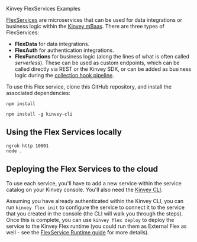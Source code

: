  Kinvey FlexServices Examples

[FlexServices](https://devcenter.kinvey.com/html5/guides/flex-services) are microservices that can be used for data integrations or business logic within the [Kinvey mBaas](https://www.kinvey.com/). There are three types of FlexServices:

* **FlexData** for data integrations.
* **FlexAuth** for authentication integrations.
* **FlexFunctions** for business logic (along the lines of what is often called _serverless_). These can be used as custom endpoints, which can be called directly via REST or the Kinvey SDK, or can be added as business logic during the [collection hook pipeline](https://devcenter.kinvey.com/html5/reference/business-logic/reference.html#CollectionHookPipeline).


To use this Flex service, clone this GitHub repository, and install the associated dependencies:

```npm install```

```npm install -g kinvey-cli```

## Using the Flex Services locally

```
ngrok http 10001
node .
```

## Deploying the Flex Services to the cloud

To use each service, you'll have to add a new service within the service catalog on your Kinvey console. You'll also need the [Kinvey CLI](https://www.npmjs.com/package/kinvey-cli).

 Assuming you have already authenticated within the Kinvey CLI, you can run `kinvey flex init` to configure the service to connect it to the service that you created in the console (the CLI will walk you through the steps). Once this is complete, you can use `kinvey flex deploy` to deploy the service to the Kinvey Flex runtime (you could run them as External Flex as well - see the [FlexService Runtime guide](https://devcenter.kinvey.com/rest/guides/flexservice-runtime) for more details).
